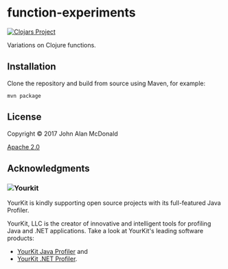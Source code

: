 # function-experiments

 [![Clojars Project](https://img.shields.io/clojars/v/palisades-lakes/function-experiments.svg)](https://clojars.org/palisades-lakes/function-experiments)

Variations on Clojure functions.

## Installation

Clone the repository and build from source using Maven, 
for example: 
```
mvn package
```

## License

Copyright © 2017 John Alan McDonald <palisades dot lakes at gmail dot com>

[Apache 2.0](LICENSE)

## Acknowledgments

### ![Yourkit](https://www.yourkit.com/images/yklogo.png)

YourKit is kindly supporting open source projects with its full-featured Java
Profiler.

YourKit, LLC is the creator of innovative and intelligent tools for profiling
Java and .NET applications. Take a look at YourKit's leading software products:

* <a href="http://www.yourkit.com/java/profiler/index.jsp">YourKit Java Profiler</a> and
* <a href="http://www.yourkit.com/.net/profiler/index.jsp">YourKit .NET Profiler</a>.

